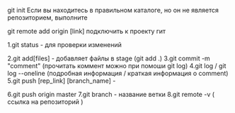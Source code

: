 git init  Если вы находитесь в правильном каталоге, но он не является репозиторием, выполните

git remote add origin [link]  подключить к проекту гит

1.git status  - для проверки изменений


2.git add[files]  - добавляет файлы в stage (git add .)
3.git commit -m "comment"  (прочитать коммент можно при помоши git log)
4.git log / git log --oneline  (подробная информация / краткая информация о comment)
5.git push [rep_link] [branch_name] -  

6.git push origin master
7.git branch - название ветки
8.git remote -v ( ссылка на репозиторий )